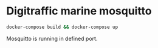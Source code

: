 # Digitraffic marine mosquitto

````bash
docker-compose build && docker-compose up
````

Mosquitto is running in defined port.